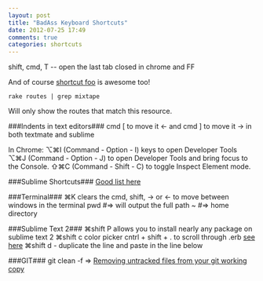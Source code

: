 ```yaml
---
layout: post
title: "BadAss Keyboard Shortcuts"
date: 2012-07-25 17:49
comments: true
categories: shortcuts
---
```




shift, cmd, T -- open the last tab closed in chrome and FF

And of course [shortcut foo](https://www.shortcutfoo.com/) is awesome too!

```
rake routes | grep mixtape
```
Will only show the routes that match this resource.

###Indents in text editors###
cmd [ to move it <- 
and cmd ] to move it -> in both textmate and sublime

In Chrome:
⌥⌘I (Command - Option - I) keys to open Developer Tools
⌥⌘J (Command - Option - J) to open Developer Tools and bring focus to the Console.
⇧⌘C (Command - Shift - C) to toggle Inspect Element mode.


###Sublime Shortcuts###
[Good list here](http://robdodson.me/blog/2012/06/23/sublime-text-2-tips-and-shortcuts/)

###Terminal###
⌘K clears the 
cmd, shift, -> or <- to move between windows in the terminal
pwd #=> will output the full path
~ #=> home directory

###Sublime Text 2###
⌘shift P allows you to install nearly any package on sublime text 2 
⌘shift c color picker
cntrl + shift + . to scroll through .erb [see here](https://github.com/eddorre/SublimeERB)
⌘shift d - duplicate the line and paste in the line below

###GIT###
git clean -f => [Removing untracked files from your git working copy](http://stackoverflow.com/questions/61212/removing-untracked-files-from-your-git-working-copy)
